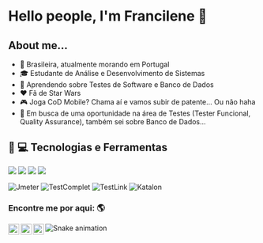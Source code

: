 # Hello people, I'm  Francilene :wave:

## About me...

* :round_pushpin: Brasileira, atualmente morando em Portugal
* :mortar_board: Estudante de Análise e Desenvolvimento de Sistemas
* :seedling: Aprendendo sobre Testes de Software e Banco de Dados
* :hearts: Fã de Star Wars
* :video_game: Joga CoD Mobile? Chama aí e vamos subir de patente... Ou não haha
* :mag_right: Em busca de uma oportunidade na área de Testes (Tester Funcional, Quality Assurance), também sei sobre Banco de Dados...



## :rocket: :computer: Tecnologias e Ferramentas

<code><img src="https://img.icons8.com/color/70/000000/java-coffee-cup-logo.png/"/></code>
<img src="https://img.icons8.com/officel/70/000000/selenium-test-automation.png"/>
<img src="https://img.icons8.com/color/80/000000/oracle-logo.png"/>
<img src="https://img.icons8.com/color/70/000000/microsoft-sql-server.png"/>

![Jmeter](https://img.shields.io/badge/-Jmeter-black?style=for-the-badge&logo=apache-jmeter)
![TestComplet](https://img.shields.io/badge/-TestComplet-blue?style=for-the-badge&logo=testComplet)
![TestLink](https://img.shields.io/badge/-TestLink-yellow?style=for-the-badge&logo=testLink)
![Katalon](https://img.shields.io/badge/-Katalon-green?style=for-the-badge&logo=Katalon)










### Encontre me por aqui: :earth_americas:

<a target="_blank" href="https://www.linkedin.com/in/francilene-silva/">
  <img align="left" alt="LinkdeIN" width="22px" src="https://cdn.jsdelivr.net/npm/simple-icons@v3/icons/linkedin.svg" />
</a>
<a target="_blank" href="https://www.instagram.com/fraanpss/">
  <img align="left" alt="Instagram" width="22px" src="https://cdn.jsdelivr.net/npm/simple-icons@v3/icons/instagram.svg" />
</a>
<a target="_blank" href="mailto:francilenesilva.fps10@gmail.com">
  <img align="left" alt="Gmail" width="22px" src="https://cdn.jsdelivr.net/npm/simple-icons@v3/icons/gmail.svg" />
</a>

  ![Snake animation](https://github.com/fraancilene/fraancilene/blob/output/github-contribution-grid-snake.svg)



